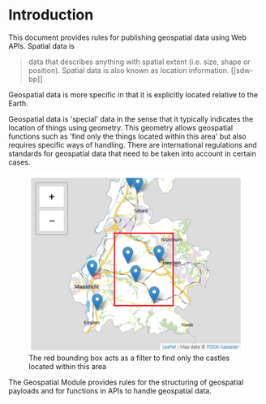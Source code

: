 # Introduction

This document provides rules for publishing geospatial data using Web APIs. Spatial data is

> data that describes anything with spatial extent (i.e. size, shape or position). Spatial data is also known as location information. [[sdw-bp]]

Geospatial data is more specific in that it is explicitly located relative to the Earth.

Geospatial data is 'special' data in the sense that it typically indicates the location of things using geometry. This geometry allows geospatial functions such as 'find only the things located within this area' but also requires specific ways of handling. There are international regulations and standards for geospatial data that need to be taken into account in certain cases.

<figure>
    <img alt="castle features shown on map with bounding box" src="media/boundingbox.png"/>
    <figcaption>The red bounding box acts as a filter to find only the castles located within this area</figcaption>
</figure>

The Geospatial Module provides rules for the structuring of geospatial payloads and for functions in APIs to handle geospatial data.
